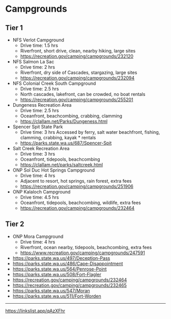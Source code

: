 # Campgrounds
## Tier 1
* NFS Verlot Campground
	* Drive time: 1.5 hrs
	* Riverfront, short drive, clean, nearby hiking, large sites
	* https://recreation.gov/camping/campgrounds/232120
* NFS Salmon La Sac
	* Drive time: 2 hrs
	* Riverfront, dry side of Cascades, stargazing, large sites
	* https://recreation.gov/camping/campgrounds/232094
* NFS Colonial Creek South Campground
	* Drive time: 2.5 hrs
	* North cascades, lakefront, can be crowded, no boat rentals
	* https://recreation.gov/camping/campgrounds/255201
* Dungeness Recreation Area
	* Drive time: 2.5 hrs
	* Oceanfront, beachcombing, crabbing, clamming
	* https://clallam.net/Parks/Dungeness.html
* Spencer Spit State Park
	* Drive time: 3 hrs
	Accessed by ferry, salt water beachfront, fishing, clamming, crabbing, kayak * rentals
	* https://parks.state.wa.us/687/Spencer-Spit
* Salt Creek Recreation Area
	* Drive time: 3 hrs
	* Oceanfront, tidepools, beachcombing
	* https://clallam.net/parks/saltcreek.html
* ONP Sol Duc Hot Springs Campground
	* Drive time: 4 hrs
	* Adjacent to resort, hot springs, rain forest, extra fees
	* https://recreation.gov/camping/campgrounds/251906
* ONP Kalaloch Campground
	* Drive time: 4.5 hrs
	* Oceanfront, tidepools, beachcombing, wildlife, extra fees
	* https://recreation.gov/camping/campgrounds/232464
## Tier 2
* ONP Mora Campground
	* Drive time: 4 hrs
	* Riverfront, ocean nearby, tidepools, beachcombing, extra fees
	* https://www.recreation.gov/camping/campgrounds/247591
* https://parks.state.wa.us/497/Deception-Pass
* https://parks.state.wa.us/486/Cape-Disappointment
* https://parks.state.wa.us/564/Penrose-Point
* https://parks.state.wa.us/508/Fort-Flagler
* https://recreation.gov/camping/campgrounds/232464
* https://recreation.gov/camping/campgrounds/232465
* https://parks.state.wa.us/547/Moran
* https://parks.state.wa.us/511/Fort-Worden

---
https://linkslist.app/qAzXFhr
